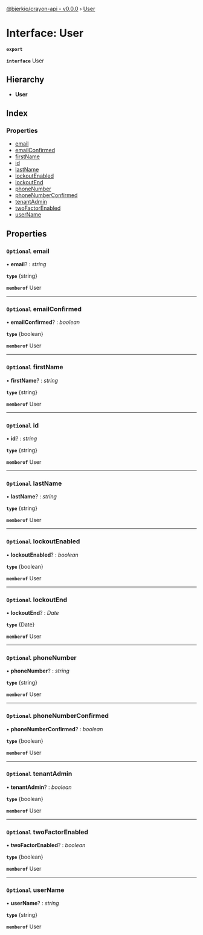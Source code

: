 [@bjerkio/crayon-api - v0.0.0](../README.md) › [User](user.md)

# Interface: User

**`export`** 

**`interface`** User

## Hierarchy

* **User**

## Index

### Properties

* [email](user.md#optional-email)
* [emailConfirmed](user.md#optional-emailconfirmed)
* [firstName](user.md#optional-firstname)
* [id](user.md#optional-id)
* [lastName](user.md#optional-lastname)
* [lockoutEnabled](user.md#optional-lockoutenabled)
* [lockoutEnd](user.md#optional-lockoutend)
* [phoneNumber](user.md#optional-phonenumber)
* [phoneNumberConfirmed](user.md#optional-phonenumberconfirmed)
* [tenantAdmin](user.md#optional-tenantadmin)
* [twoFactorEnabled](user.md#optional-twofactorenabled)
* [userName](user.md#optional-username)

## Properties

### `Optional` email

• **email**? : *string*

**`type`** {string}

**`memberof`** User

___

### `Optional` emailConfirmed

• **emailConfirmed**? : *boolean*

**`type`** {boolean}

**`memberof`** User

___

### `Optional` firstName

• **firstName**? : *string*

**`type`** {string}

**`memberof`** User

___

### `Optional` id

• **id**? : *string*

**`type`** {string}

**`memberof`** User

___

### `Optional` lastName

• **lastName**? : *string*

**`type`** {string}

**`memberof`** User

___

### `Optional` lockoutEnabled

• **lockoutEnabled**? : *boolean*

**`type`** {boolean}

**`memberof`** User

___

### `Optional` lockoutEnd

• **lockoutEnd**? : *Date*

**`type`** {Date}

**`memberof`** User

___

### `Optional` phoneNumber

• **phoneNumber**? : *string*

**`type`** {string}

**`memberof`** User

___

### `Optional` phoneNumberConfirmed

• **phoneNumberConfirmed**? : *boolean*

**`type`** {boolean}

**`memberof`** User

___

### `Optional` tenantAdmin

• **tenantAdmin**? : *boolean*

**`type`** {boolean}

**`memberof`** User

___

### `Optional` twoFactorEnabled

• **twoFactorEnabled**? : *boolean*

**`type`** {boolean}

**`memberof`** User

___

### `Optional` userName

• **userName**? : *string*

**`type`** {string}

**`memberof`** User
